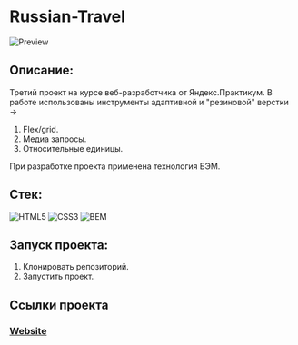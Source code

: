 # Russian-Travel  
![Preview](https://user-images.githubusercontent.com/99011044/200495231-e2f35801-636d-415d-9c5b-04c9f34f4185.jpg)
## Описание:
Третий проект на курсе веб-разработчика от Яндекс.Практикум.
В работе использованы инструменты адаптивной и "резиновой" верстки &rarr;
1. Flex/grid.
2. Медиа запросы.
3. Относительные единицы.

При разработке проекта применена технология БЭМ.

## Стек:
![HTML5](https://img.shields.io/badge/-HTML5-e34f26?style=for-the-badge&logo=html5&logoColor=white)
![CSS3](https://img.shields.io/badge/-CSS3-1572b6?style=for-the-badge&logo=css3&logoColor=white)
![BEM](https://img.shields.io/badge/-BEM-black?style=for-the-badge&logo=bem)

## Запуск проекта:
1. Клонировать репозиторий.
2. Запустить проект.

## Ссылки проекта
### [Website](https://msiameg.github.io/russian-travel/)
